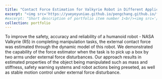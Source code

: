 ```yaml
---
title: "Contact Force Estimation for Valkyrie Robot in Different Applications"
excerpt: "<img src='https://yueyeyuniao.github.io/pengchang.github.io/files/warningsystem.png' width='600'><br/><br/>To improve the safety, accuracy and reliability of a humanoid robot - NASA Valkyrie (R5) in completing manipulation tasks, the external contact force was estimated through the dynamic model of this robot. We demonstrated the capability of the force estimator when the task is to pick up a box by two arms under external force disturbances. Our approach results in estimated properties of the object being manipulated such as mass and stiffness, safety warning systems and robot actions being preseted, as well as stable motion control under external force disturbance.<br/><br/>[[poster](https://staging-rise.s3.amazonaws.com/2031/3/1796/chang_peng_skswwx.pdf?AWSAccessKeyId=AKIAIZD5HUIXRXZ4FWDA&Expires=1808177097&Signature=uSDQaFcLvmctsfI5aavlkZ0iQxs%3D)]"
#excerpt: "Short description of portfolio item number 1<br/><img src='/images/500x300.png'>"
collection: portfolio
---
```


To improve the safety, accuracy and reliability of a humanoid robot - NASA Valkyrie (R5) in completing manipulation tasks, the external contact force was estimated through the dynamic model of this robot. We demonstrated the capability of the force estimator when the task is to pick up a box by two arms under external force disturbances. Our approach results in estimated properties of the object being manipulated such as mass and stiffness, safety warning systems and robot actions being preseted, as well as stable motion control under external force disturbance.
